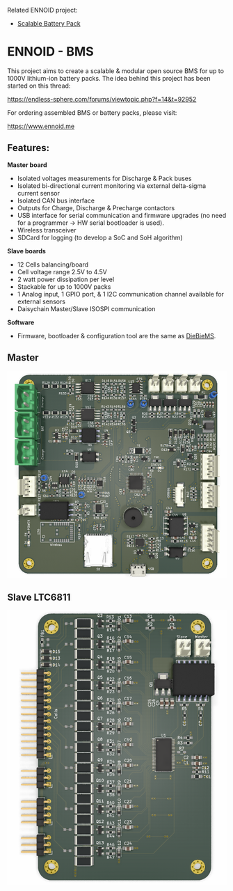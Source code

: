 Related ENNOID project:
  - [Scalable Battery Pack](https://github.com/EnnoidMe/ENNOID-PACK)

# ENNOID - BMS

This project aims to create a scalable & modular open source BMS for up to 1000V lithium-ion battery packs.
The idea behind this project has been started on this thread:

https://endless-sphere.com/forums/viewtopic.php?f=14&t=92952

For ordering assembled BMS or battery packs, please visit:

https://www.ennoid.me

## Features:

**Master board**
- Isolated voltages measurements for Discharge & Pack buses
- Isolated bi-directional current monitoring via external delta-sigma current sensor
- Isolated CAN bus interface 
- Outputs for Charge, Discharge & Precharge contactors
- USB interface for serial communication and firmware upgrades (no need for a programmer -> HW serial bootloader is used).
- Wireless transceiver
- SDCard for logging (to develop a SoC and SoH algorithm)

**Slave boards**
- 12 Cells balancing/board 
- Cell voltage range 2.5V to 4.5V
- 2 watt power dissipation per level
- Stackable for up to 1000V packs 
- 1 Analog input, 1 GPIO port, & 1 I2C communication channel available for external sensors
- Daisychain Master/Slave ISOSPI communication 

**Software**
- Firmware, bootloader & configuration tool are the same as [DieBieMS](https://github.com/DieBieEngineering). 

## Master

![alt text](Master/PIC/MasterPCB.png)


## Slave LTC6811

![alt text](Slaves/LTC6811/PIC/LTC6811.png)





